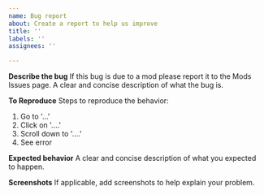```yaml
---
name: Bug report
about: Create a report to help us improve
title: ''
labels: ''
assignees: ''

---
```


**Describe the bug**
If this bug is due to a mod please report it to the Mods Issues page. A clear and concise description of what the bug is.

**To Reproduce**
Steps to reproduce the behavior:
1. Go to '...'
2. Click on '....'
3. Scroll down to '....'
4. See error

**Expected behavior**
A clear and concise description of what you expected to happen.

**Screenshots**
If applicable, add screenshots to help explain your problem.

